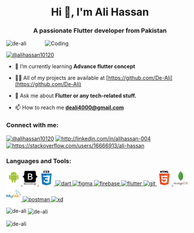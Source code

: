 <h1 align="center">Hi 👋, I'm Ali Hassan</h1>
<h3 align="center">A passionate Flutter developer from Pakistan</h3>
<img align="right" alt="Coding" width="400" src="https://cdn.dribbble.com/users/1162077/screenshots/4649464/media/76bd131b4aa3447eb9f9d0887972c066.gif">

<p align="left"> <img src="https://komarev.com/ghpvc/?username=de-ali&label=Profile%20views&color=0e75b6&style=flat" alt="de-ali" /> </p>

<p align="left"> <a href="https://twitter.com/@alihassan10120" target="blank"><img src="https://img.shields.io/twitter/follow/@alihassan10120?logo=twitter&style=for-the-badge" alt="@alihassan10120" /></a> </p>

- 🌱 I’m currently learning **Advance flutter concept**

- 👨‍💻 All of my projects are available at [https://github.com/De-Ali](https://github.com/De-Ali)

- 💬 Ask me about **Flutter or any tech-related stuff.**

- 📫 How to reach me **deali4000@gmail.com**

<h3 align="left">Connect with me:</h3>
<p align="left">
<a href="https://twitter.com/@alihassan10120" target="blank"><img align="center" src="https://raw.githubusercontent.com/rahuldkjain/github-profile-readme-generator/master/src/images/icons/Social/twitter.svg" alt="@alihassan10120" height="30" width="40" /></a>
<a href="http://linkedin.com/in/alihassan-004" target="blank"><img align="center" src="https://raw.githubusercontent.com/rahuldkjain/github-profile-readme-generator/master/src/images/icons/Social/linked-in-alt.svg" alt="http://linkedin.com/in/alihassan-004" height="30" width="40" /></a>
<a href="https://stackoverflow.com/users/https://stackoverflow.com/users/16666913/ali-hassan" target="blank"><img align="center" src="https://raw.githubusercontent.com/rahuldkjain/github-profile-readme-generator/master/src/images/icons/Social/stack-overflow.svg" alt="https://stackoverflow.com/users/16666913/ali-hassan" height="30" width="40" /></a>
</p>

<h3 align="left">Languages and Tools:</h3>
<p align="left"> <a href="https://developer.android.com" target="_blank" rel="noreferrer"> <img src="https://raw.githubusercontent.com/devicons/devicon/master/icons/android/android-original-wordmark.svg" alt="android" width="40" height="40"/> </a> <a href="https://getbootstrap.com" target="_blank" rel="noreferrer"> <img src="https://raw.githubusercontent.com/devicons/devicon/master/icons/bootstrap/bootstrap-plain-wordmark.svg" alt="bootstrap" width="40" height="40"/> </a> <a href="https://www.w3schools.com/css/" target="_blank" rel="noreferrer"> <img src="https://raw.githubusercontent.com/devicons/devicon/master/icons/css3/css3-original-wordmark.svg" alt="css3" width="40" height="40"/> </a> <a href="https://dart.dev" target="_blank" rel="noreferrer"> <img src="https://www.vectorlogo.zone/logos/dartlang/dartlang-icon.svg" alt="dart" width="40" height="40"/> </a> <a href="https://www.figma.com/" target="_blank" rel="noreferrer"> <img src="https://www.vectorlogo.zone/logos/figma/figma-icon.svg" alt="figma" width="40" height="40"/> </a> <a href="https://firebase.google.com/" target="_blank" rel="noreferrer"> <img src="https://www.vectorlogo.zone/logos/firebase/firebase-icon.svg" alt="firebase" width="40" height="40"/> </a> <a href="https://flutter.dev" target="_blank" rel="noreferrer"> <img src="https://www.vectorlogo.zone/logos/flutterio/flutterio-icon.svg" alt="flutter" width="40" height="40"/> </a> <a href="https://git-scm.com/" target="_blank" rel="noreferrer"> <img src="https://www.vectorlogo.zone/logos/git-scm/git-scm-icon.svg" alt="git" width="40" height="40"/> </a> <a href="https://www.w3.org/html/" target="_blank" rel="noreferrer"> <img src="https://raw.githubusercontent.com/devicons/devicon/master/icons/html5/html5-original-wordmark.svg" alt="html5" width="40" height="40"/> </a> <a href="https://www.mongodb.com/" target="_blank" rel="noreferrer"> <img src="https://raw.githubusercontent.com/devicons/devicon/master/icons/mongodb/mongodb-original-wordmark.svg" alt="mongodb" width="40" height="40"/> </a> <a href="https://www.mysql.com/" target="_blank" rel="noreferrer"> <img src="https://raw.githubusercontent.com/devicons/devicon/master/icons/mysql/mysql-original-wordmark.svg" alt="mysql" width="40" height="40"/> </a> <a href="https://postman.com" target="_blank" rel="noreferrer"> <img src="https://www.vectorlogo.zone/logos/getpostman/getpostman-icon.svg" alt="postman" width="40" height="40"/> </a> <a href="https://www.adobe.com/products/xd.html" target="_blank" rel="noreferrer"> <img src="https://cdn.worldvectorlogo.com/logos/adobe-xd.svg" alt="xd" width="40" height="40"/> </a> </p>

<p><img align="left" src="https://github-readme-stats.vercel.app/api/top-langs?username=de-ali&show_icons=true&locale=en&layout=compact" alt="de-ali" /></p>

<p>&nbsp;<img align="center" src="https://github-readme-stats.vercel.app/api?username=de-ali&show_icons=true&locale=en" alt="de-ali" /></p>

<p><img align="center" src="https://github-readme-streak-stats.herokuapp.com/?user=de-ali&" alt="de-ali" /></p>
